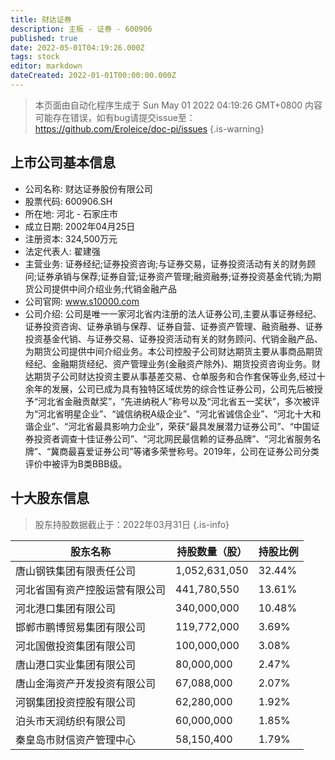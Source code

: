 ```yaml
---
title: 财达证券
description: 主板 - 证券 - 600906
published: true
date: 2022-05-01T04:19:26.000Z
tags: stock
editor: markdown
dateCreated: 2022-01-01T00:00:00.000Z
---
```


> 本页面由自动化程序生成于 Sun May 01 2022 04:19:26 GMT+0800
> 内容可能存在错误，如有bug请提交issue至：https://github.com/Eroleice/doc-pi/issues
{.is-warning}

## 上市公司基本信息
- 公司名称: 财达证券股份有限公司
- 股票代码: 600906.SH
- 所在地: 河北 - 石家庄市
- 成立日期: 2002年04月25日
- 注册资本: 324,500万元
- 法定代表人: 翟建强
- 主营业务: 证券经纪;证券投资咨询;与证券交易，证券投资活动有关的财务顾问;证券承销与保荐;证券自营;证券资产管理;融资融券;证券投资基金代销;为期货公司提供中间介绍业务;代销金融产品
- 公司官网: www.s10000.com
- 公司介绍: 公司是唯一一家河北省内注册的法人证券公司,主要从事证券经纪、证券投资咨询、证券承销与保荐、证券自营、证券资产管理、融资融券、证券投资基金代销、与证券交易、证券投资活动有关的财务顾问、代销金融产品、为期货公司提供中间介绍业务。本公司控股子公司财达期货主要从事商品期货经纪、金融期货经纪、资产管理业务(金融资产除外)、期货投资咨询业务。财达期货子公司财达投资主要从事基差交易、仓单服务和合作套保等业务,经过十余年的发展，公司已成为具有独特区域优势的综合性证券公司，公司先后被授予“河北省金融贡献奖”，“先进纳税人”称号以及“河北省五一奖状”，多次被评为“河北省明星企业”、“诚信纳税A级企业”、“河北省诚信企业”、“河北十大和谐企业”、“河北省最具影响力企业”，荣获“最具发展潜力证券公司”、“中国证券投资者调查十佳证券公司”、“河北网民最信赖的证券品牌”、“河北省服务名牌”、“冀商最喜爱证券公司”等诸多荣誉称号。2019年，公司在证券公司分类评价中被评为B类BBB级。


## 十大股东信息
> 股东持股数据截止于：2022年03月31日
{.is-info}

| 股东名称 | 持股数量（股） | 持股比例 |
| --- | --- | --- |
| 唐山钢铁集团有限责任公司 | 1,052,631,050 | 32.44% |
| 河北省国有资产控股运营有限公司 | 441,780,550 | 13.61% |
| 河北港口集团有限公司 | 340,000,000 | 10.48% |
| 邯郸市鹏博贸易集团有限公司 | 119,772,000 | 3.69% |
| 河北国傲投资集团有限公司 | 100,000,000 | 3.08% |
| 唐山港口实业集团有限公司 | 80,000,000 | 2.47% |
| 唐山金海资产开发投资有限公司 | 67,088,000 | 2.07% |
| 河钢集团投资控股有限公司 | 62,280,000 | 1.92% |
| 泊头市天润纺织有限公司 | 60,000,000 | 1.85% |
| 秦皇岛市财信资产管理中心 | 58,150,400 | 1.79% |




